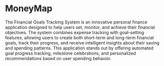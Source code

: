 # MoneyMap
The Financial Goals Tracking System is an innovative personal finance application designed to help users set, monitor, and achieve their financial objectives. The system combines expense tracking with goal-setting features, allowing users to create both short-term and long-term financial goals, track their progress, and receive intelligent insights about their saving and spending patterns. This application stands out by offering automated goal progress tracking, milestone celebrations, and personalized recommendations based on user spending behavior.
